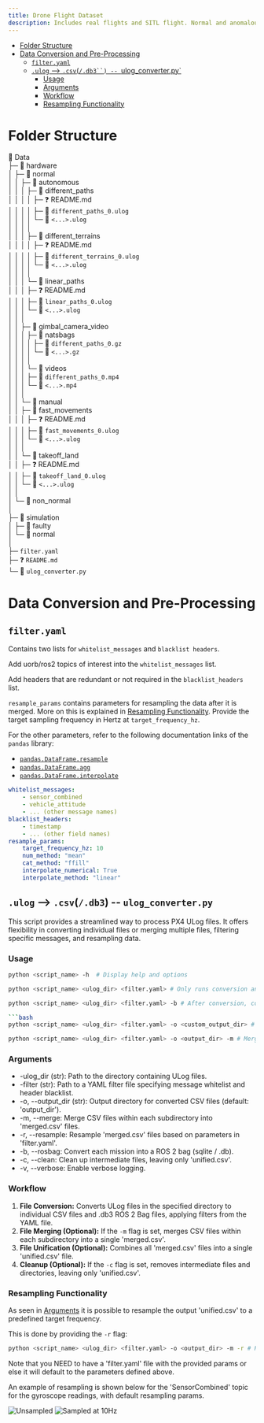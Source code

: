 ```yaml
---
title: Drone Flight Dataset
description: Includes real flights and SITL flight. Normal and anomalous.
---
```


<!--toc:start-->
- [Folder Structure](#folder-structure)
- [Data Conversion and Pre-Processing](#data-conversion-and-pre-processing)
  - [`filter.yaml`](#filteryaml)
  - [`.ulog` --> `.csv`(`/.db3``) -- `ulog_converter.py`](#ulog-csvdb3-ulogconverterpy)
    - [Usage](#usage)
    - [Arguments](#arguments)
    - [Workflow](#workflow)
    - [Resampling Functionality](#resampling-functionality)
<!--toc:end-->

# Folder Structure

📂 Data  
├─ 📂 hardware  
│  ├─ 📂 normal  
│  │  ├─ 📂 autonomous                                                                         
│  │  │  ├─ 📂 different_paths  
│  │  │  │  ├─ ❓ README.md  
│  │  │  │  ├─ 💾 `different_paths_0.ulog`  
│  │  │  │  └─ 💾 `<...>.ulog`    
│  │  │  │    
│  │  │  ├─ 📂 different_terrains  
│  │  │  │  ├─ ❓ README.md   
│  │  │  │  ├─ 💾 `different_terrains_0.ulog`  
│  │  │  │  └─ 💾 `<...>.ulog`    
│  │  │  │    
│  │  │  └─ 📂 linear_paths  
│  │  │     ├─ ❓ README.md   
│  │  │     ├─ 💾 `linear_paths_0.ulog`  
│  │  │     └─ 💾 `<...>.ulog`    
│  │  │  
│  │  ├─ 📂 gimbal_camera_video  
│  │  │  ├─ 📂 natsbags  
│  │  │  │  ├─ 💾 `different_paths_0.gz`  
│  │  │  │  └─ 💾 `<...>.gz`    
│  │  │  │    
│  │  │  └─ 📂 videos  
│  │  │     ├─ 💾 `different_paths_0.mp4`  
│  │  │     └─ 💾 `<...>.mp4`    
│  │  │  
│  │  └─ 📂 manual  
│  │     ├─ 📂 fast_movements  
│  │     │    ├─ ❓ README.md   
│  │     │    ├─ 💾 `fast_movements_0.ulog`  
│  │     │    └─ 💾 `<...>.ulog`    
│  │     │  
│  │     └─ 📂 takeoff_land  
│  │        ├─ ❓ README.md  
│  │        ├─ 💾 `takeoff_land_0.ulog`  
│  │        └─ 💾 `<...>.ulog`  
│  │  
│  └─ 📂 non_normal  
│  
├─ 📂 simulation  
│  ├─ 📂 faulty  
│  └─ 📂 normal  
│     
├─ `filter.yaml`  
├─ ❓ `README.md`  
└─ 🐍 `ulog_converter.py`  

# Data Conversion and Pre-Processing

## `filter.yaml`

Contains two lists for `whitelist_messages` and `blacklist headers`.

Add uorb/ros2 topics of interest into the `whitelist_messages` list.

Add headers that are redundant or not required in the `blacklist_headers` list.

`resample_params` contains parameters for resampling the data after it is merged. More on this is explained in [Resampling Functionality](#resampling-functionality). Provide the target sampling frequency in Hertz at `target_frequency_hz`.

For the other parameters, refer to the following documentation links of the `pandas` library:
* [`pandas.DataFrame.resample`](https://pandas.pydata.org/docs/reference/api/pandas.DataFrame.resample.html)
* [`pandas.DataFrame.agg`](https://pandas.pydata.org/docs/reference/api/pandas.DataFrame.agg.html)
* [`pandas.DataFrame.interpolate`](https://pandas.pydata.org/docs/reference/api/pandas.DataFrame.interpolate.html)

```yaml
whitelist_messages:
    - sensor_combined
    - vehicle_attitude
    - ... (other message names)
blacklist_headers:
    - timestamp
    - ... (other field names)
resample_params:
    target_frequency_hz: 10
    num_method: "mean"
    cat_method: "ffill"
    interpolate_numerical: True
    interpolate_method: "linear"
```

## `.ulog` --> `.csv`(`/.db3`) -- `ulog_converter.py`

This script provides a streamlined way to process PX4 ULog files. It offers flexibility in converting individual files or merging multiple files, filtering specific messages, and resampling data.

### Usage

```bash
python <script_name> -h  # Display help and options
```
```bash
python <script_name> <ulog_dir> <filter.yaml> # Only runs conversion and output into `output_dir`
```
```bash
python <script_name> <ulog_dir> <filter.yaml> -b # After conversion, convert folders into bags .db3

```bash
python <script_name> <ulog_dir> <filter.yaml> -o <custom_output_dir> # Runs conversion and output in custom_output_dir
```
```bash
python <script_name> <ulog_dir> <filter.yaml> -o <output_dir> -m # Merges CSV files into a unified.csv file
```

### Arguments

* -ulog_dir (str): Path to the directory containing ULog files.
* -filter (str): Path to a YAML filter file specifying message whitelist and header blacklist.
* -o, --output_dir (str): Output directory for converted CSV files (default: 'output_dir').
* -m, --merge: Merge CSV files within each subdirectory into 'merged.csv' files.
* -r, --resample: Resample 'merged.csv' files based on parameters in 'filter.yaml'.
* -b, --rosbag: Convert each mission into a ROS 2 bag (sqlite / .db).
* -c, --clean: Clean up intermediate files, leaving only 'unified.csv'.
* -v, --verbose: Enable verbose logging.

### Workflow

1. **File Conversion:** Converts ULog files in the specified directory to individual CSV files and .db3 ROS 2 Bag files, applying filters from the YAML file.
2. **File Merging (Optional):** If the `-m` flag is set, merges CSV files within each subdirectory into a single 'merged.csv'.
3. **File Unification (Optional):** Combines all 'merged.csv' files into a single 'unified.csv' file.
4. **Cleanup (Optional):** If the `-c` flag is set, removes intermediate files and directories, leaving only 'unified.csv'.

### Resampling Functionality

As seen in [Arguments](README#Arguments) it is possible to resample the output 'unified.csv' to a predefined target frequency.

This is done by providing the `-r` flag:

```bash
python <script_name> <ulog_dir> <filter.yaml> -o <output_dir> -m -r # Resamples data according to provided filter params
```

Note that you NEED to have a 'filter.yaml' file with the provided params or else it will default to the parameters defined above.

An example of resampling is shown below for the 'SensorCombined' topic for the gyroscope readings, with default resampling params.


![Unsampled](./assets/unsampled.png)
![Sampled at 10Hz](./assets/sampled_10hz.png)
